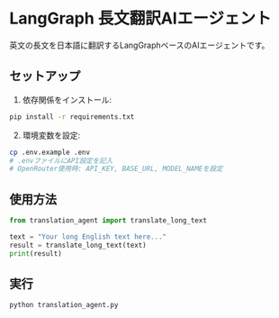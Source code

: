 # LangGraph 長文翻訳AIエージェント

英文の長文を日本語に翻訳するLangGraphベースのAIエージェントです。

## セットアップ

1. 依存関係をインストール:
```bash
pip install -r requirements.txt
```

2. 環境変数を設定:
```bash
cp .env.example .env
# .envファイルにAPI設定を記入
# OpenRouter使用時: API_KEY, BASE_URL, MODEL_NAMEを設定
```

## 使用方法

```python
from translation_agent import translate_long_text

text = "Your long English text here..."
result = translate_long_text(text)
print(result)
```

## 実行

```bash
python translation_agent.py
```